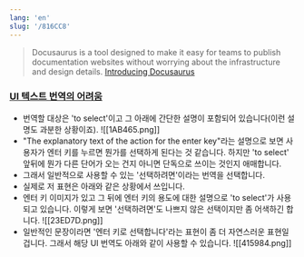```yaml
---
lang: 'en'
slug: '/816CC8'
---
```


> Docusaurus is a tool designed to make it easy for teams to publish documentation websites without worrying about the infrastructure and design details. [Introducing Docusaurus](https://docusaurus.io/blog/2017/12/14/introducing-docusaurus#:~:text=Docusaurus%20is%20a%20tool%20designed,the%20infrastructure%20and%20design%20details.)

### [UI 텍스트 번역의 어려움](https://koko8829.tistory.com/2330)

- 번역할 대상은 'to select'이고 그 아래에 간단한 설명이 포함되어 있습니다(이런 설명도 과분한 상황이죠). ![[1AB465.png]]
- "The explanatory text of the action for the enter key"라는 설명으로 보면 사용자가 엔터 키를 누르면 뭔가를 선택하게 된다는 것 같습니다. 하지만 'to select' 앞뒤에 뭔가 다른 단어가 오는 건지 아니면 단독으로 쓰이는 것인지 애매합니다.
- 그래서 일반적으로 사용할 수 있는 '선택하려면'이라는 번역을 선택합니다.
- 실제로 저 표현은 아래와 같은 상황에서 쓰입니다.
- 엔터 키 이미지가 있고 그 뒤에 엔터 키의 용도에 대한 설명으로 'to select'가 사용되고 있습니다. 이렇게 보면 '선택하려면'도 나쁘지 않은 선택이지만 좀 어색하긴 합니다. ![[23ED7D.png]]
- 일반적인 문장이라면 '엔터 키로 선택합니다'라는 표현이 좀 더 자연스러운 표현일겁니다. 그래서 해당 UI 번역도 아래와 같이 사용할 수 있습니다. ![[415984.png]]
